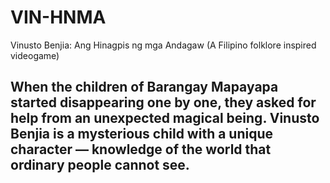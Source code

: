 # VIN-HNMA
Vinusto Benjia: Ang Hinagpis ng mga Andagaw (A Filipino folklore inspired videogame)

## When the children of Barangay Mapayapa started disappearing one by one, they asked for help from an unexpected magical being. Vinusto Benjia is a mysterious child with a unique character — knowledge of the world that ordinary people cannot see. 

